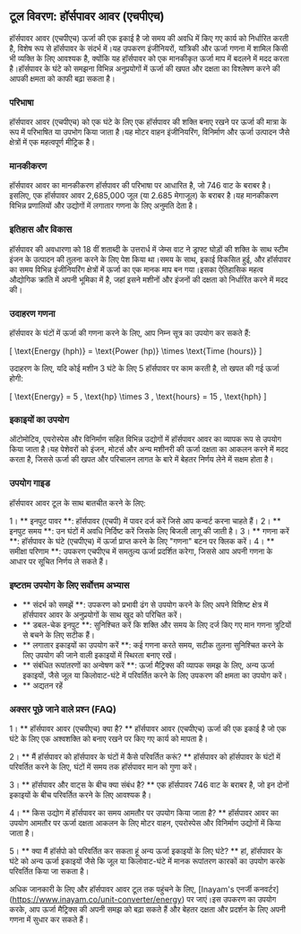 ## टूल विवरण: हॉर्सपावर आवर (एचपीएच)

हॉर्सपावर आवर (एचपीएच) ऊर्जा की एक इकाई है जो समय की अवधि में किए गए कार्य को निर्धारित करती है, विशेष रूप से हॉर्सपावर के संदर्भ में।यह उपकरण इंजीनियरों, यांत्रिकी और ऊर्जा गणना में शामिल किसी भी व्यक्ति के लिए आवश्यक है, क्योंकि यह हॉर्सपावर को एक मानकीकृत ऊर्जा माप में बदलने में मदद करता है।हॉर्सपावर के घंटे को समझना विभिन्न अनुप्रयोगों में ऊर्जा की खपत और दक्षता का विश्लेषण करने की आपकी क्षमता को काफी बढ़ा सकता है।

### परिभाषा

हॉर्सपावर आवर (एचपीएच) को एक घंटे के लिए एक हॉर्सपावर की शक्ति बनाए रखने पर ऊर्जा की मात्रा के रूप में परिभाषित या उपभोग किया जाता है।यह मोटर वाहन इंजीनियरिंग, विनिर्माण और ऊर्जा उत्पादन जैसे क्षेत्रों में एक महत्वपूर्ण मीट्रिक है।

### मानकीकरण

हॉर्सपावर आवर का मानकीकरण हॉर्सपावर की परिभाषा पर आधारित है, जो 746 वाट के बराबर है।इसलिए, एक हॉर्सपावर आवर 2,685,000 जूल (या 2.685 मेगाजूल) के बराबर है।यह मानकीकरण विभिन्न प्रणालियों और उद्योगों में लगातार गणना के लिए अनुमति देता है।

### इतिहास और विकास

हॉर्सपावर की अवधारणा को 18 वीं शताब्दी के उत्तरार्ध में जेम्स वाट ने ड्राफ्ट घोड़ों की शक्ति के साथ स्टीम इंजन के उत्पादन की तुलना करने के लिए पेश किया था।समय के साथ, इकाई विकसित हुई, और हॉर्सपावर का समय विभिन्न इंजीनियरिंग क्षेत्रों में ऊर्जा का एक मानक माप बन गया।इसका ऐतिहासिक महत्व औद्योगिक क्रांति में अपनी भूमिका में है, जहां इसने मशीनों और इंजनों की दक्षता को निर्धारित करने में मदद की।

### उदाहरण गणना

हॉर्सपावर के घंटों में ऊर्जा की गणना करने के लिए, आप निम्न सूत्र का उपयोग कर सकते हैं:

\[ \text{Energy (hph)} = \text{Power (hp)} \times \text{Time (hours)} \]

उदाहरण के लिए, यदि कोई मशीन 3 घंटे के लिए 5 हॉर्सपावर पर काम करती है, तो खपत की गई ऊर्जा होगी:

\[ \text{Energy} = 5 \, \text{hp} \times 3 \, \text{hours} = 15 \, \text{hph} \]

### इकाइयों का उपयोग

ऑटोमोटिव, एयरोस्पेस और विनिर्माण सहित विभिन्न उद्योगों में हॉर्सपावर आवर का व्यापक रूप से उपयोग किया जाता है।यह पेशेवरों को इंजन, मोटर्स और अन्य मशीनरी की ऊर्जा दक्षता का आकलन करने में मदद करता है, जिससे ऊर्जा की खपत और परिचालन लागत के बारे में बेहतर निर्णय लेने में सक्षम होता है।

### उपयोग गाइड

हॉर्सपावर आवर टूल के साथ बातचीत करने के लिए:

1। ** इनपुट पावर **: हॉर्सपावर (एचपी) में पावर दर्ज करें जिसे आप कन्वर्ट करना चाहते हैं।
2। ** इनपुट समय **: उन घंटों में अवधि निर्दिष्ट करें जिसके लिए बिजली लागू की जाती है।
3। ** गणना करें **: हॉर्सपावर के घंटे (एचपीएच) में ऊर्जा प्राप्त करने के लिए "गणना" बटन पर क्लिक करें।
4। ** समीक्षा परिणाम **: उपकरण एचपीएच में समतुल्य ऊर्जा प्रदर्शित करेगा, जिससे आप अपनी गणना के आधार पर सूचित निर्णय ले सकते हैं।

### इष्टतम उपयोग के लिए सर्वोत्तम अभ्यास

- ** संदर्भ को समझें **: उपकरण को प्रभावी ढंग से उपयोग करने के लिए अपने विशिष्ट क्षेत्र में हॉर्सपावर आवर के अनुप्रयोगों के साथ खुद को परिचित करें।
- ** डबल-चेक इनपुट **: सुनिश्चित करें कि शक्ति और समय के लिए दर्ज किए गए मान गणना त्रुटियों से बचने के लिए सटीक हैं।
- ** लगातार इकाइयों का उपयोग करें **: कई गणना करते समय, सटीक तुलना सुनिश्चित करने के लिए उपयोग की जाने वाली इकाइयों में स्थिरता बनाए रखें।
- ** संबंधित रूपांतरणों का अन्वेषण करें **: ऊर्जा मैट्रिक्स की व्यापक समझ के लिए, अन्य ऊर्जा इकाइयों, जैसे जूल या किलोवाट-घंटे में परिवर्तित करने के लिए उपकरण की क्षमता का उपयोग करें।
- ** अद्यतन रहें

### अक्सर पूछे जाने वाले प्रश्न (FAQ)

1। ** हॉर्सपावर आवर (एचपीएच) क्या है? **
हॉर्सपावर आवर (एचपीएच) ऊर्जा की एक इकाई है जो एक घंटे के लिए एक अश्वशक्ति को बनाए रखने पर किए गए कार्य को मापता है।

2। ** मैं हॉर्सपावर को हॉर्सपावर के घंटों में कैसे परिवर्तित करूं? **
हॉर्सपावर को हॉर्सपावर के घंटों में परिवर्तित करने के लिए, घंटों में समय तक हॉर्सपावर मान को गुणा करें।

3। ** हॉर्सपावर और वाट्स के बीच क्या संबंध है? **
एक हॉर्सपावर 746 वाट के बराबर है, जो इन दोनों इकाइयों के बीच परिवर्तित करने के लिए आवश्यक है।

4। ** किस उद्योग में हॉर्सपावर का समय आमतौर पर उपयोग किया जाता है? **
हॉर्सपावर आवर का उपयोग आमतौर पर ऊर्जा दक्षता आकलन के लिए मोटर वाहन, एयरोस्पेस और विनिर्माण उद्योगों में किया जाता है।

5। ** क्या मैं हॉर्सपो को परिवर्तित कर सकता हूं अन्य ऊर्जा इकाइयों के लिए घंटे? **
हां, हॉर्सपावर के घंटे को अन्य ऊर्जा इकाइयों जैसे कि जूल या किलोवाट-घंटे में मानक रूपांतरण कारकों का उपयोग करके परिवर्तित किया जा सकता है।

अधिक जानकारी के लिए और हॉर्सपावर आवर टूल तक पहुंचने के लिए, [Inayam's एनर्जी कनवर्टर] (https://www.inayam.co/unit-converter/energy) पर जाएं।इस उपकरण का उपयोग करके, आप ऊर्जा मैट्रिक्स की अपनी समझ को बढ़ा सकते हैं और बेहतर दक्षता और प्रदर्शन के लिए अपनी गणना में सुधार कर सकते हैं।